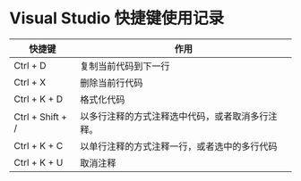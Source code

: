 # Visual Studio 快捷键使用记录

| 快捷键           | 作用                                             |
| ---------------- | ------------------------------------------------ |
| Ctrl + D         | 复制当前代码到下一行                             |
| Ctrl + X         | 删除当前行代码                                   |
| Ctrl + K + D     | 格式化代码                                       |
| Ctrl + Shift + / | 以多行注释的方式注释选中代码，或者取消多行注释。 |
| Ctrl + K + C     | 以单行注释的方式注释一行，或者选中的多行代码     |
| Ctrl + K + U     | 取消注释                                         |